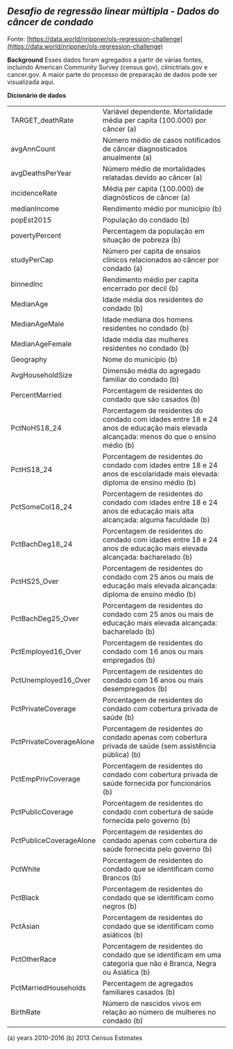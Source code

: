 ## _Desafio de regressão linear múltipla - Dados do câncer de condado_

Fonte: [https://data.world/nrippner/ols-regression-challenge](https://data.world/nrippner/ols-regression-challenge)

**Background**
Esses dados foram agregados a partir de várias fontes, incluindo American Community Survey (census.gov), clinictrials.gov e cancer.gov. A maior parte do processo de preparação de dados pode ser visualizada aqui.

**Dicionário de dados**

|   |   |
| ------ | ------ |
| TARGET_deathRate | Variável dependente. Mortalidade média per capita (100.000) por câncer (a) |
| avgAnnCount | Número médio de casos notificados de câncer diagnosticados anualmente (a) |
| avgDeathsPerYear | Número médio de mortalidades relatadas devido ao câncer (a) |
| incidenceRate | Média per capita (100.000) de diagnósticos de câncer (a) |
| medianIncome | Rendimento médio por município (b) |
| popEst2015 | População do condado (b) |
| povertyPercent | Percentagem da população em situação de pobreza (b) |
| studyPerCap | Número per capita de ensaios clínicos relacionados ao câncer por condado (a) |
| binnedInc | Rendimento médio per capita encerrado por decil (b) |
| MedianAge | Idade média dos residentes do condado (b) |
| MedianAgeMale | Idade mediana dos homens residentes no condado (b) |
| MedianAgeFemale | Idade média das mulheres residentes no condado (b) |
| Geography | Nome do município (b) |
| AvgHouseholdSize | Dimensão média do agregado familiar do condado (b) |
| PercentMarried | Porcentagem de residentes do condado que são casados ​​(b) |
| PctNoHS18_24 | Porcentagem de residentes do condado com idades entre 18 e 24 anos de educação mais elevada alcançada: menos do que o ensino médio (b) |
| PctHS18_24 | Porcentagem de residentes do condado com idades entre 18 e 24 anos de escolaridade mais elevada: diploma de ensino médio (b) |
| PctSomeCol18_24 | Porcentagem de residentes do condado com idades entre 18 e 24 anos de educação mais alta alcançada: alguma faculdade (b) |
| PctBachDeg18_24 | Porcentagem de residentes do condado com idades entre 18 e 24 anos de educação mais elevada alcançada: bacharelado (b) |
| PctHS25_Over | Porcentagem de residentes do condado com 25 anos ou mais de educação mais elevada alcançada: diploma de ensino médio (b) |
| PctBachDeg25_Over | Porcentagem de residentes do condado com 25 anos ou mais de educação mais elevada alcançada: bacharelado (b) |
| PctEmployed16_Over | Porcentagem de residentes do condado com 16 anos ou mais empregados (b) |
| PctUnemployed16_Over | Porcentagem de residentes do condado com 16 anos ou mais desempregados (b) |
| PctPrivateCoverage | Porcentagem de residentes do condado com cobertura privada de saúde (b) |
| PctPrivateCoverageAlone | Porcentagem de residentes do condado apenas com cobertura privada de saúde (sem assistência pública) (b) |
| PctEmpPrivCoverage | Porcentagem de residentes do condado com cobertura privada de saúde fornecida por funcionários (b) |
| PctPublicCoverage | Porcentagem de residentes do condado com cobertura de saúde fornecida pelo governo (b) |
| PctPubliceCoverageAlone | Porcentagem de residentes do condado apenas com cobertura de saúde fornecida pelo governo (b) |
| PctWhite | Porcentagem de residentes do condado que se identificam como Brancos (b) |
| PctBlack | Porcentagem de residentes do condado que se identificam como negros (b) |
| PctAsian | Porcentagem de residentes do condado que se identificam como asiáticos (b) |
| PctOtherRace | Porcentagem de residentes do condado que se identificam em uma categoria que não é Branca, Negra ou Asiática (b) |
| PctMarriedHouseholds | Percentagem de agregados familiares casados ​​(b) |
| BirthRate | Número de nascidos vivos em relação ao número de mulheres no condado (b) |
(a) years 2010-2016 
(b) 2013 Census Estimates 


